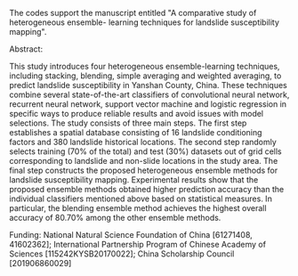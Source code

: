 The codes support the manuscript entitled "A comparative study of heterogeneous ensemble- learning techniques for landslide susceptibility mapping".

Abstract:

This study introduces four heterogeneous ensemble-learning techniques, including stacking, blending, simple averaging and weighted averaging, to predict landslide susceptibility in Yanshan County, China. These techniques combine several state-of-the-art classifiers of convolutional neural network, recurrent neural network, support vector machine and logistic regression in specific ways to produce reliable results and avoid issues with model selections. The study consists of three main steps. The first step establishes a spatial database consisting of 16 landslide conditioning factors and 380 landslide historical locations. The second step randomly selects training (70% of the total) and test (30%) datasets out of grid cells corresponding to landslide and non-slide locations in the study area. The final step constructs the proposed heterogeneous ensemble methods for landslide susceptibility mapping. Experimental results show that the proposed ensemble methods obtained higher prediction accuracy than the individual classifiers mentioned above based on statistical measures. In particular, the blending ensemble method achieves the highest overall accuracy of 80.70% among the other ensemble methods. 

Funding: National Natural Science Foundation of China [61271408, 41602362]; 
         International Partnership Program of Chinese Academy of Sciences [115242KYSB20170022]; 
         China Scholarship Council [201906860029]
